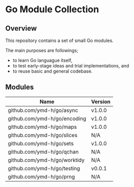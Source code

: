 # Go Module Collection

## Overview

This repository contains a set of small Go modules.

The main purposes are followings;
* to learn Go languague itself,
* to test early-stage ideas and trial implementations, and
* to reuse basic and general codebase.


## Modules

| Name                         | Version |
|------------------------------|---------|
| github.com/ymd-h/go/async    | v1.0.0  |
| github.com/ymd-h/go/encoding | v1.0.0  |
| github.com/ymd-h/go/maps     | v1.0.0  |
| github.com/ymd-h/go/slices   | N/A     |
| github.com/ymd-h/go/sets     | v1.0.0  |
| github.com/ymd-h/go/qchan    | N/A     |
| github.com/ymd-h/go/worktidy | N/A     |
| github.com/ymd-h/go/testing  | v0.0.1  |
| github.com/ymd-h/go/prng     | N/A     |

